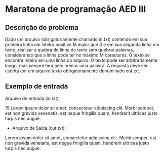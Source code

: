 # Maratona de programação AED III

## Descrição do problema

Dado um arquivo (obrigatoriamente chamado in.txt) contendo em sua primeira linha um inteiro positivo M maior que 0 e em sua segunda linha um texto, realizar a quebra de linha do texto sem quebrar palavras, considerando que a linha pode ter no máximo M caracteres. O texto se encontra inteiro em uma linha do arquivo. O texto pode ser arbitrariamente longo, mas sempre terá pelo menos uma palavra. A resposta deve ser escrita em um arquivo texto obrigatoriamente denominado out.txt.

## Exemplo de entrada

Arquivo de entrada (in.txt):

15 
Lorem ipsum dolor sit amet, consectetur adipiscing elit. Morbi semper, est non gravida venenatis, est neque fringilla quam, hendrerit ultrices justo turpis nec augue.

- Arquivo de Saída (out.txt):

Lorem ipsum
dolor sit amet,
consectetur
adipiscing
elit. Morbi
semper, est non
gravida
venetatis, est
negue fringilla
quam, hendrerit
ultrices justo
turpis nec
augue.
